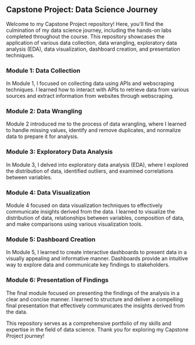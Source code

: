 ## **Capstone Project: Data Science Journey**

Welcome to my Capstone Project repository! Here, you'll find the culmination of my data science journey, including the hands-on labs completed throughout the course. This repository showcases the application of various data collection, data wrangling, exploratory data analysis (EDA), data visualization, dashboard creation, and presentation techniques.

### **Module 1: Data Collection**
In Module 1, I focused on collecting data using APIs and webscraping techniques. I learned how to interact with APIs to retrieve data from various sources and extract information from websites through webscraping.

### **Module 2: Data Wrangling**
Module 2 introduced me to the process of data wrangling, where I learned to handle missing values, identify and remove duplicates, and normalize data to prepare it for analysis.

### **Module 3: Exploratory Data Analysis**
In Module 3, I delved into exploratory data analysis (EDA), where I explored the distribution of data, identified outliers, and examined correlations between variables.

### **Module 4: Data Visualization**
Module 4 focused on data visualization techniques to effectively communicate insights derived from the data. I learned to visualize the distribution of data, relationships between variables, composition of data, and make comparisons using various visualization tools.

### **Module 5: Dashboard Creation**
In Module 5, I learned to create interactive dashboards to present data in a visually appealing and informative manner. Dashboards provide an intuitive way to explore data and communicate key findings to stakeholders.

### **Module 6: Presentation of Findings**
The final module focused on presenting the findings of the analysis in a clear and concise manner. I learned to structure and deliver a compelling final presentation that effectively communicates the insights derived from the data.

This repository serves as a comprehensive portfolio of my skills and expertise in the field of data science. Thank you for exploring my Capstone Project journey!
